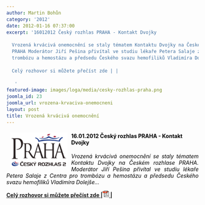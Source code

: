 ```yaml
---
author: Martin Bohůn
category: '2012'
date: 2012-01-16 07:37:00
excerpt: '16012012 Český rozhlas PRAHA - Kontakt Dvojky

  Vrozená krvácivá onemocnění se staly tématem Kontaktu Dvojky na Českém rozhlase
  PRAHA Moderátor Jiří Pešina přivítal ve studiu lékaře Petera Salaje z Centra pro
  trombózu a hemostázu a předsedu Českého svazu hemofiliků Vladimíra Dolejše

  Celý rozhovor si můžete přečíst zde | |

   '
featured-image: images/loga/media/cesky-rozhlas-praha.png
joomla_id: 23
joomla_url: vrozena-krvaciva-onemocneni
layout: post
title: Vrozená krvácivá onemocnění
---
```


<h4><span style="color: #000000;"><img src="images/loga/media/cesky-rozhlas-praha.png" border="0" width="150" height="90" style="float: left; margin-left: 10px; margin-right: 10px;" />16.01.2012 Český rozhlas PRAHA - Kontakt Dvojky</span><em><br /></em></h4>
<p style="text-align: justify;"><span style="color: #000000;"><em>Vrozená krvácivá onemocnění se staly tématem Kontaktu Dvojky na Českém rozhlase PRAHA. Moderátor Jiří Pešina přivítal ve studiu lékaře Petera Salaje z Centra pro trombózu a hemostázu a předsedu Českého svazu hemofiliků Vladimíra Dolejše...</em></span></p>
<p><a href="images/dokumenty-pdf-doc/csh-v-mediich/ceskyrozhlas_16012012.pdf" title="Vrozená krvácivá onemocnění"><strong>Celý rozhovor si můžete přečíst zde |<img src="images/Ikony/ikona_pdf.jpg" border="0" alt="" width="17" height="17" /> |</strong><span style="color: #000000;"><br /></span></a></p>
<h4> </h4>